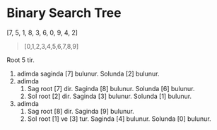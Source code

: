 # Binary Search Tree

[7, 5, 1, 8, 3, 6, 0, 9, 4, 2]
> [0,1,2,3,4,5,6,7,8,9]

Root 5 tir.
1. adimda saginda [7] bulunur. Solunda [2] bulunur.
2. adimda
    1. Sag root [7] dir. Saginda [8] bulunur. Solunda [6] bulunur.
    2. Sol root [2] dir. Saginda [3] bulunur. Solunda [1] bulunur.
3. adimda
    1. Sag root [8] dir. Saginda [9] bulunur. 
    2. Sol root [1] ve [3] tur. Saginda [4] bulunur. Solunda [0] bulunur.

